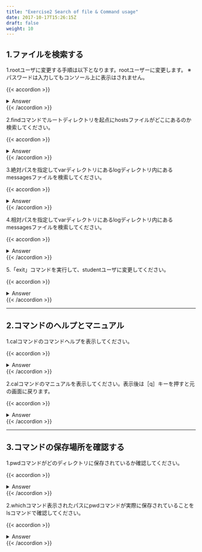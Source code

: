 ```yaml
---
title: "Exercise2 Search of file & Command usage"
date: 2017-10-17T15:26:15Z
draft: false
weight: 10
---
```


## 1.ファイルを検索する

1.rootユーザに変更する手順は以下となります。rootユーザーに変更します。
※パスワードは入力してもコンソール上に表示はされません。

{{< accordion >}}
<details style="margin-top: 10px;">
<summary>Answer</summary>
<div>
<pre>
$ su -
パスワード:tokyoec
#
</pre>
</div>
</details>
{{< /accordion >}}

2.findコマンドでルートディレクトリを起点にhostsファイルがどこにあるのか検索してください。

{{< accordion >}}
<details style="margin-top: 10px;">
<summary>Answer</summary>
<div>
<pre>
# find / -name hosts
/etc/hosts
/etc/avahi/hosts
</pre>
</div>
</details>
{{< /accordion >}}

3.絶対パスを指定してvarディレクトリにあるlogディレクトリ内にあるmessagesファイルを検索してください。

{{< accordion >}}
<details style="margin-top: 10px;">
<summary>Answer</summary>
<div>
<pre>
# find /var/log -name messages
/var/log/messages
</pre>
</div>
</details>
{{< /accordion >}}

4.相対パスを指定してvarディレクトリにあるlogディレクトリ内にあるmessagesファイルを検索してください。

{{< accordion >}}
<details style="margin-top: 10px;">
<summary>Answer</summary>
<div>
<pre>
# cd /
# find ./ -name messages
./var/log/messages
./usr/share/open-vm-tools/messages
</pre>
</div>
</details>
{{< /accordion >}}

5.「exit」コマンドを実行して、studentユーザに変更してください。

{{< accordion >}}
<details style="margin-top: 10px;">
<summary>Answer</summary>
<div>
<pre>
# exit
$
</pre>
</div>
</details>
{{< /accordion >}}

***

## 2.コマンドのヘルプとマニュアル

1.calコマンドのコマンドヘルプを表示してください。

{{< accordion >}}
<details style="margin-top: 10px;">
<summary>Answer</summary>
<div>
<pre>
$ cal --help
使い方:
cal [オプション] [[[日] 月] 年]
cal [options] <timestamp|monthname>
 
カレンダーまたはその一部を表示します。
引数を付けない場合は今月を表示します。
 
オプション:
-1, --one             1 か月分だけを表示します (既定値)
-3, --three           3 か月分の日付を表示します
-n, --months <num>    show num months starting with date's month
-S, --span            span the date when displaying multiple months
-s, --sunday          週の開始を日曜日にします
-m, --monday          週の開始を月曜日にします
-j, --julian          use day-of-year for all calendars
    --reform <val>    Gregorian reform date (1752|gregorian|iso|julian)
    --iso             --reform=iso と同じ
-y, --year            年全体を表示します
-Y, --twelve          show the next twelve months
-w, --week[=<num>]    US または ISO-8601 形式の週番号を表示
    --color[=<時期>]  メッセージを色づけします
                          (auto、always、never のどれか)
                          カラー表示はデフォルトで有効です
 
-h, --help            このヘルプを表示します
-V, --version         バージョンを表示します
 
詳しくは cal(1) をお読みください。
</pre>
</div>
</details>
{{< /accordion >}}

2.calコマンドのマニュアルを表示してください。表示後は［q］キーを押すと元の画面に戻ります。

{{< accordion >}}
<details style="margin-top: 10px;">
<summary>Answer</summary>
<div>
<pre>
$ man cal
  CAL(1)                                                                User Commands                                                                CAL(1)

  NAME
         cal - display a calendar
  
  SYNOPSIS
         cal [options] [[[day] month] year]
         cal [options] [timestamp|monthname]
  
  DESCRIPTION
         cal displays a simple calendar.  If no arguments are specified, the current month is displayed.
  
         The month may be specified as a number (1-12), as a month name or as an abbreviated month name according to the current locales.
  
         Two different calendar systems are used, Gregorian and Julian.  These are nearly identical systems with Gregorian making a small adjustment to the
         frequency of leap years; this facilitates improved synchronization with solar events like the equinoxes.  The Gregorian calendar reform was intro‐
         duced in 1582, but its adoption continued up to 1923.  By default cal uses the adoption date of 3 Sept 1752.  From that date forward the Gregorian
         calendar is displayed; previous dates use the Julian calendar system.  11 days were removed at the time of adoption to bring the calendar in  sync
         with  solar  events.   So Sept 1752 has a mix of Julian and Gregorian dates by which the 2nd is followed by the 14th (the 3rd through the 13th are
         absent).
  
         Optionally, either the proleptic Gregorian calendar or the Julian calendar may be used exclusively.  See --reform below.
  
  OPTIONS
         -1, --one
                Display single month output.  (This is the default.)
  
         -3, --three
                Display three months spanning the date.
  
         -n , --months number
                Display number of months, starting from the month containing the date.
  
         -S, --span
                Display months spanning the date.
  
         -s, --sunday
                Display Sunday as the first day of the week.
  
         -m, --monday
                Display Monday as the first day of the week.
  
         --iso  Display the proleptic Gregorian calendar exclusively.  See --reform below.
  
         -j, --julian
                Use day-of-year numbering for all calendars.  These are also called ordinal days.  Ordinal days range from 1 to 366.  This option does  not
                switch from the Gregorian to the Julian calendar system, that is controlled by the --reform option.
  
                Sometimes  Gregorian calendars using ordinal dates are referred to as Julian calendars.  This can be confusing due to the many date related
                conventions that use Julian in their name: (ordinal) julian date, julian (calendar) date, (astronomical)  julian  date,  (modified)  julian
                date,  and more.  This option is named julian, because ordinal days are identified as julian by the POSIX standard.  However, be aware that
                cal also uses the Julian calendar system.  See DESCRIPTION above.
  
         --reform val
                This option sets the adoption date of the Gregorian calendar reform.  Calendar dates previous to reform use  the  Julian  calendar  system.
                Calendar dates after reform use the Gregorian calendar system.  The argument val can be:
  
                ・ 1752 - sets 3 September 1752 as the reform date (default).  This is when the Gregorian calendar reform was adopted by the British Empire.
  
                ・ gregorian  - display Gregorian calendars exclusively.  This special placeholder sets the reform date below the smallest year that cal can
                  use; meaning all calendar output uses the Gregorian calendar system.  This is called the  proleptic  Gregorian  calendar,  because  dates
                  prior to the calendar system's creation use extrapolated values.
  
                ・ iso  - alias of gregorian.  The ISO 8601 standard for the representation of dates and times in information interchange requires using the
                  proleptic Gregorian calendar.
  
                ・ julian - display Julian calendars exclusively.  This special placeholder sets the reform date above the largest year that  cal  can  use;
                  meaning all calendar output uses the Julian calendar system.
  
                See DESCRIPTION above.
  
         -y, --year
                Display a calendar for the whole year.
  
         -Y, --twelve
                Display a calendar for the next twelve months.
  
         -w, --week[=number]
                Display week numbers in the calendar (US or ISO-8601).
  
         --color[=when]
                Colorize  the output.  The optional argument when can be auto, never or always.  If the when argument is omitted, it defaults to auto.  The
                colors can be disabled; for the current built-in default see the --help output.  See also the COLORS section.
  
         -V, --version
                Display version information and exit.
  
         -h, --help
                Display help text and exit.
  
  PARAMETERS
         Single digits-only parameter (e.g. 'cal 2020')
                Specifies the year to be displayed; note the year must be fully specified: cal 89 will not display a calendar for 1989.
  
         Single string parameter (e.g. 'cal tomorrow' or 'cal August')
                Specifies timestamp or a month name (or abbreviated name) according to the current locales.
  
                The special placeholders are accepted when parsing timestamp, "now" may be used to refer to the current time, "today", "yesterday", "tomor‐
                row" refer to of the current day, the day before or the next day, respectively.
  
                The  relative date specifications are also accepted, in this case "+" is evaluated to the current time plus the specified time span. Corre‐
                spondingly, a time span that is prefixed with "-" is evaluated to the current time minus the specified time  span,  for  example  '+2days'.
                Instead  of prefixing the time span with "+" or "-", it may also be suffixed with a space and the word "left" or "ago" (for example '1 week
                ago').
  CAL(1)                                                                User Commands                                                                CAL(1)
  
  NAME
         cal - display a calendar
  
  SYNOPSIS
         cal [options] [[[day] month] year]
         cal [options] [timestamp|monthname]
  
  DESCRIPTION
         cal displays a simple calendar.  If no arguments are specified, the current month is displayed.
  
         The month may be specified as a number (1-12), as a month name or as an abbreviated month name according to the current locales.
  
         Two different calendar systems are used, Gregorian and Julian.  These are nearly identical systems with Gregorian making a small adjustment to the
         frequency of leap years; this facilitates improved synchronization with solar events like the equinoxes.  The Gregorian calendar reform was intro‐
         duced in 1582, but its adoption continued up to 1923.  By default cal uses the adoption date of 3 Sept 1752.  From that date forward the Gregorian
         calendar is displayed; previous dates use the Julian calendar system.  11 days were removed at the time of adoption to bring the calendar in  sync
         with  solar  events.   So Sept 1752 has a mix of Julian and Gregorian dates by which the 2nd is followed by the 14th (the 3rd through the 13th are
         absent).
  
         Optionally, either the proleptic Gregorian calendar or the Julian calendar may be used exclusively.  See --reform below.
  
  OPTIONS
         -1, --one
                Display single month output.  (This is the default.)
  
         -3, --three
                Display three months spanning the date.
  
         -n , --months number
                Display number of months, starting from the month containing the date.
  
         -S, --span
                Display months spanning the date.
  
         -s, --sunday
                Display Sunday as the first day of the week.
  
         -m, --monday
                Display Monday as the first day of the week.
  
         --iso  Display the proleptic Gregorian calendar exclusively.  See --reform below.
  
         -j, --julian
                Use day-of-year numbering for all calendars.  These are also called ordinal days.  Ordinal days range from 1 to 366.  This option does  not
                switch from the Gregorian to the Julian calendar system, that is controlled by the --reform option.
  
                Sometimes  Gregorian calendars using ordinal dates are referred to as Julian calendars.  This can be confusing due to the many date related
                conventions that use Julian in their name: (ordinal) julian date, julian (calendar) date, (astronomical)  julian  date,  (modified)  julian
                date,  and more.  This option is named julian, because ordinal days are identified as julian by the POSIX standard.  However, be aware that
                cal also uses the Julian calendar system.  See DESCRIPTION above.
  
         --reform val
                This option sets the adoption date of the Gregorian calendar reform.  Calendar dates previous to reform use  the  Julian  calendar  system.
                Calendar dates after reform use the Gregorian calendar system.  The argument val can be:
  
                ・ 1752 - sets 3 September 1752 as the reform date (default).  This is when the Gregorian calendar reform was adopted by the British Empire.
  
                ・ gregorian  - display Gregorian calendars exclusively.  This special placeholder sets the reform date below the smallest year that cal can
                  use; meaning all calendar output uses the Gregorian calendar system.  This is called the  proleptic  Gregorian  calendar,  because  dates
                  prior to the calendar system's creation use extrapolated values.
  
                ・ iso  - alias of gregorian.  The ISO 8601 standard for the representation of dates and times in information interchange requires using the
                  proleptic Gregorian calendar.
  
                ・ julian - display Julian calendars exclusively.  This special placeholder sets the reform date above the largest year that  cal  can  use;
                  meaning all calendar output uses the Julian calendar system.
  
                See DESCRIPTION above.
  
         -y, --year
                Display a calendar for the whole year.
  
         -Y, --twelve
                Display a calendar for the next twelve months.
  
         -w, --week[=number]
                Display week numbers in the calendar (US or ISO-8601).
  
         --color[=when]
                Colorize  the output.  The optional argument when can be auto, never or always.  If the when argument is omitted, it defaults to auto.  The
                colors can be disabled; for the current built-in default see the --help output.  See also the COLORS section.
  
         -V, --version
                Display version information and exit.
  
         -h, --help
                Display help text and exit.
  
  PARAMETERS
         Single digits-only parameter (e.g. 'cal 2020')
                Specifies the year to be displayed; note the year must be fully specified: cal 89 will not display a calendar for 1989.
  
         Single string parameter (e.g. 'cal tomorrow' or 'cal August')
                Specifies timestamp or a month name (or abbreviated name) according to the current locales.
  
                The special placeholders are accepted when parsing timestamp, "now" may be used to refer to the current time, "today", "yesterday", "tomor‐
                row" refer to of the current day, the day before or the next day, respectively.
  
                The  relative date specifications are also accepted, in this case "+" is evaluated to the current time plus the specified time span. Corre‐
                spondingly, a time span that is prefixed with "-" is evaluated to the current time minus the specified time  span,  for  example  '+2days'.
                Instead  of prefixing the time span with "+" or "-", it may also be suffixed with a space and the word "left" or "ago" (for example '1 week
                ago').
  
         Two parameters (e.g. 'cal 11 2020')
                Denote the month (1 - 12) and year.
  
         Three parameters (e.g. 'cal 25 11 2020')
                Denote the day (1-31), month and year, and the day will be highlighted if the calendar is displayed on a terminal.  If  no  parameters  are
                specified, the current month's calendar is displayed.
  
  NOTES
         A year starts on January 1.  The first day of the week is determined by the locale or the --sunday and --monday options.
  
         The week numbering depends on the choice of the first day of the week.  If it is Sunday then the customary North American numbering is used, where
         1 January is in week number 1.  If it is Monday then the ISO 8601 standard week numbering is used, where the first Thursday is in week number 1.
  
  COLORS
         Implicit coloring can be disabled as follows:
  
                touch /etc/terminal-colors.d/cal.disable
  
         See terminal-colors.d(5) for more details about colorization configuration.
  
  BUGS
         The default cal output uses 3 September 1752 as the Gregorian calendar reform date.  The historical reform  dates for the other locales, including
         its introduction in October 1582, are not implemented.
  
         Alternative calendars, such as the Umm al-Qura, the Solar Hijri, the Ge'ez, or the lunisolar Hindu, are not supported.
  
  HISTORY
         A cal command appeared in Version 6 AT&T UNIX.
  
  AVAILABILITY
         The cal command is part of the util-linux package and is available from https://www.kernel.org/pub/linux/utils/util-linux/.
  
  util-linux                                                             January 2018                                                                CAL(1)
</pre>
</div>
</details>
{{< /accordion >}}

***

## 3.コマンドの保存場所を確認する

1.pwdコマンドがどのディレクトリに保存されているか確認してください。

{{< accordion >}}
<details style="margin-top: 10px;">
<summary>Answer</summary>
<div>
<pre>
$ which pwd
/usr/bin/pwd
</pre>
</div>
</details>
{{< /accordion >}}

2.whichコマンド表示されたパスにpwdコマンドが実際に保存されていることをlsコマンドで確認してください。

{{< accordion >}}
<details style="margin-top: 10px;">
<summary>Answer</summary>
<div>
<pre>
$ ls /usr/bin/pwd
/usr/bin/pwd
</pre>
</div>
</details>
{{< /accordion >}}